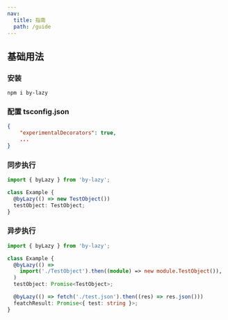 ```yaml
---
nav:
  title: 指南
  path: /guide
---
```


## 基础用法

### 安装

```shell script
npm i by-lazy
```

### 配置 tsconfig.json

```json
{
    "experimentalDecorators": true,
    ...
}
```

### 同步执行

```typescript | pure
import { byLazy } from 'by-lazy';

class Example {
  @byLazy(() => new TestObject())
  testObject: TestObject;
}
```

### 异步执行

```typescript | pure
import { byLazy } from 'by-lazy';

class Example {
  @byLazy(() =>
    import('./TestObject').then((module) => new module.TestObject()),
  )
  testObject: Promise<TestObject>;

  @byLazy(() => fetch('./test.json').then((res) => res.json()))
  featchResult: Promise<{ test: string }>;
}
```
